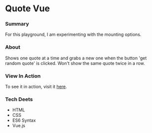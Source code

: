 # Quote Vue

### Summary
For this playground, I am experimenting with the mounting options.

### About
Shows one quote at a time and grabs a new one when the button 'get random quote' is clicked. Won't show the same quote twice in a row.

### View In Action
To see it in action, visit it [here](https://yxnely.github.io/vue-playground/quoteVue/Quote.html).

### Tech Deets
* HTML
* CSS
* ES6 Syntax
* Vue.js